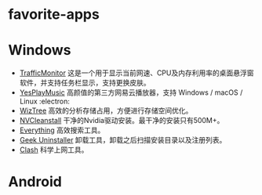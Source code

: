 # favorite-apps


# Windows
* [TrafficMonitor](https://github.com/zhongyang219/TrafficMonitor)  这是一个用于显示当前网速、CPU及内存利用率的桌面悬浮窗软件，并支持任务栏显示，支持更换皮肤。
* [YesPlayMusic](https://github.com/qier222/YesPlayMusic) 高颜值的第三方网易云播放器，支持 Windows / macOS / Linux :electron:
* [WizTree](https://diskanalyzer.com/) 高效的分析存储占用，方便进行存储空间优化。
* [NVCleanstall](https://www.techpowerup.com/download/techpowerup-nvcleanstall/) 干净的Nvidia驱动安装。最干净的安装只有500M+。
* [Everything](https://www.voidtools.com/zh-cn/) 高效搜索工具。
* [Geek Uninstaller](https://geekuninstaller.com/download) 卸载工具，卸载之后扫描安装目录以及注册列表。
* [Clash](https://github.com/Fndroid/clash_for_windows_pkg) 科学上网工具。

# Android

